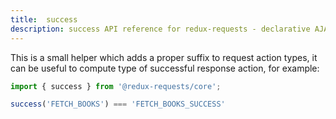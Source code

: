 ```yaml
---
title:  success
description: success API reference for redux-requests - declarative AJAX requests and automatic network state management for Redux
---
```


This is a small helper which adds a proper suffix to request action types, it can
be useful to compute type of successful response action, for example:
```js
import { success } from '@redux-requests/core';

success('FETCH_BOOKS') === 'FETCH_BOOKS_SUCCESS'
```
